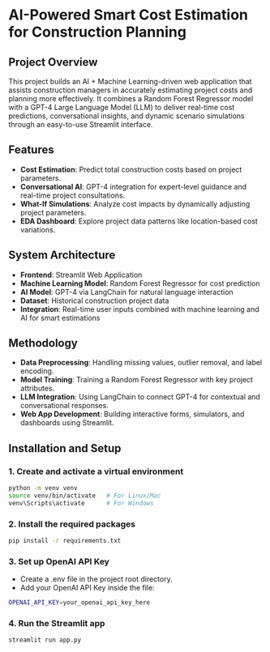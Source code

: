 # AI-Powered Smart Cost Estimation for Construction Planning

## Project Overview
This project builds an AI + Machine Learning-driven web application that assists construction managers in accurately estimating project costs and planning more effectively. It combines a Random Forest Regressor model with a GPT-4 Large Language Model (LLM) to deliver real-time cost predictions, conversational insights, and dynamic scenario simulations through an easy-to-use Streamlit interface.

## Features
- **Cost Estimation**: Predict total construction costs based on project parameters.
- **Conversational AI**: GPT-4 integration for expert-level guidance and real-time project consultations.
- **What-If Simulations**: Analyze cost impacts by dynamically adjusting project parameters.
- **EDA Dashboard**: Explore project data patterns like location-based cost variations.

## System Architecture
- **Frontend**: Streamlit Web Application
- **Machine Learning Model**: Random Forest Regressor for cost prediction
- **AI Model**: GPT-4 via LangChain for natural language interaction
- **Dataset**: Historical construction project data
- **Integration**: Real-time user inputs combined with machine learning and AI for smart estimations

## Methodology
- **Data Preprocessing**: Handling missing values, outlier removal, and label encoding.
- **Model Training**: Training a Random Forest Regressor with key project attributes.
- **LLM Integration**: Using LangChain to connect GPT-4 for contextual and conversational responses.
- **Web App Development**: Building interactive forms, simulators, and dashboards using Streamlit.

## Installation and Setup

### 1. Create and activate a virtual environment
```bash
python -m venv venv
source venv/bin/activate   # For Linux/Mac
venv\Scripts\activate      # For Windows
```
### 2. Install the required packages
```bash
pip install -r requirements.txt
```
### 3. Set up OpenAI API Key
- Create a .env file in the project root directory.
- Add your OpenAI API Key inside the file:
```bash
OPENAI_API_KEY=your_openai_api_key_here
```
### 4. Run the Streamlit app
```bash
streamlit run app.py
```
